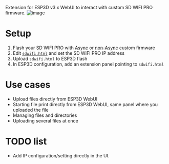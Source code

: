 Extension for ESP3D v3.x WebUI to interact with custom SD WIFI PRO firmware.
![image](https://github.com/user-attachments/assets/663996fd-b109-41be-85ef-9d715e0a7553)


# Setup

1. Flash your SD WIFI PRO with [Async](https://github.com/Levak/sdwifi/tree/async) or [non-Async](https://github.com/tiredboffin/sdwifi) custom firmware
2. Edit [`sdwifi.html`](sdwifi.html#L137) and set the SD WIFI PRO IP address
3. Upload `sdwifi.html` to ESP3D flash
4. In ESP3D configuration, add an extension panel pointing to `sdwifi.html`

# Use cases

- Upload files directly from ESP3D WebUI
- Starting file print directly from ESP3D WebUI, same panel where you uploaded the file
- Managing files and directories
- Uploading several files at once

# TODO list

- Add IP configuration/setting directly in the UI.

